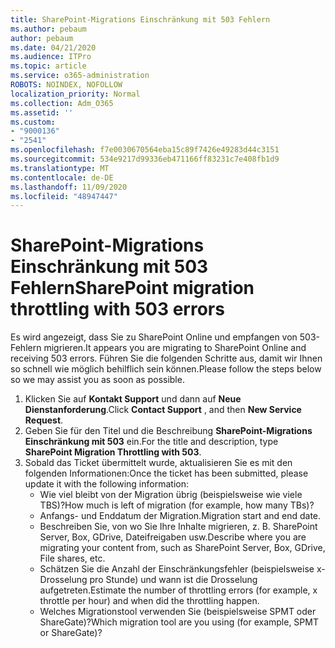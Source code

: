 ```yaml
---
title: SharePoint-Migrations Einschränkung mit 503 Fehlern
ms.author: pebaum
author: pebaum
ms.date: 04/21/2020
ms.audience: ITPro
ms.topic: article
ms.service: o365-administration
ROBOTS: NOINDEX, NOFOLLOW
localization_priority: Normal
ms.collection: Adm_O365
ms.assetid: ''
ms.custom:
- "9000136"
- "2541"
ms.openlocfilehash: f7e0030670564eba15c89f7426e49283d44c3151
ms.sourcegitcommit: 534e9217d99336eb471166ff83231c7e408fb1d9
ms.translationtype: MT
ms.contentlocale: de-DE
ms.lasthandoff: 11/09/2020
ms.locfileid: "48947447"
---
```

# <a name="sharepoint-migration-throttling-with-503-errors"></a><span data-ttu-id="d24b6-102">SharePoint-Migrations Einschränkung mit 503 Fehlern</span><span class="sxs-lookup"><span data-stu-id="d24b6-102">SharePoint migration throttling with 503 errors</span></span>

<span data-ttu-id="d24b6-103">Es wird angezeigt, dass Sie zu SharePoint Online und empfangen von 503-Fehlern migrieren.</span><span class="sxs-lookup"><span data-stu-id="d24b6-103">It appears you are migrating to SharePoint Online and receiving 503 errors.</span></span> <span data-ttu-id="d24b6-104">Führen Sie die folgenden Schritte aus, damit wir Ihnen so schnell wie möglich behilflich sein können.</span><span class="sxs-lookup"><span data-stu-id="d24b6-104">Please follow the steps below so we may assist you as soon as possible.</span></span>

1. <span data-ttu-id="d24b6-105">Klicken Sie auf **Kontakt Support** und dann auf **Neue Dienstanforderung**.</span><span class="sxs-lookup"><span data-stu-id="d24b6-105">Click **Contact Support** , and then **New Service Request**.</span></span>
2. <span data-ttu-id="d24b6-106">Geben Sie für den Titel und die Beschreibung **SharePoint-Migrations Einschränkung mit 503** ein.</span><span class="sxs-lookup"><span data-stu-id="d24b6-106">For the title and description, type **SharePoint Migration Throttling with 503**.</span></span>
3. <span data-ttu-id="d24b6-107">Sobald das Ticket übermittelt wurde, aktualisieren Sie es mit den folgenden Informationen:</span><span class="sxs-lookup"><span data-stu-id="d24b6-107">Once the ticket has been submitted, please update it with the following information:</span></span>
    - <span data-ttu-id="d24b6-108">Wie viel bleibt von der Migration übrig (beispielsweise wie viele TBS)?</span><span class="sxs-lookup"><span data-stu-id="d24b6-108">How much is left of migration (for example, how many TBs)?</span></span>
    - <span data-ttu-id="d24b6-109">Anfangs- und Enddatum der Migration.</span><span class="sxs-lookup"><span data-stu-id="d24b6-109">Migration start and end date.</span></span>
    - <span data-ttu-id="d24b6-110">Beschreiben Sie, von wo Sie Ihre Inhalte migrieren, z. B. SharePoint Server, Box, GDrive, Dateifreigaben usw.</span><span class="sxs-lookup"><span data-stu-id="d24b6-110">Describe where you are migrating your content from, such as SharePoint Server, Box, GDrive, File shares, etc.</span></span>
    - <span data-ttu-id="d24b6-111">Schätzen Sie die Anzahl der Einschränkungsfehler (beispielsweise x-Drosselung pro Stunde) und wann ist die Drosselung aufgetreten.</span><span class="sxs-lookup"><span data-stu-id="d24b6-111">Estimate the number of throttling errors (for example, x throttle per hour) and when did the throttling happen.</span></span>
    - <span data-ttu-id="d24b6-112">Welches Migrationstool verwenden Sie (beispielsweise SPMT oder ShareGate)?</span><span class="sxs-lookup"><span data-stu-id="d24b6-112">Which migration tool are you using (for example, SPMT or ShareGate)?</span></span>
